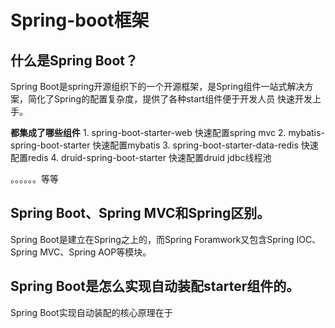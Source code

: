 # Spring-boot框架

## 什么是Spring Boot？

Spring Boot是spring开源组织下的一个开源框架，是Spring组件一站式解决方案，简化了Spring的配置复杂度，提供了各种start组件便于开发人员 快速开发上手。

**都集成了哪些组件** 1. spring-boot-starter-web 快速配置spring mvc 2. mybatis-spring-boot-starter 快速配置mybatis 3. spring-boot-starter-data-redis 快速配置redis 4. druid-spring-boot-starter 快速配置druid jdbc线程池

。。。。。。等等

## Spring Boot、Spring MVC和Spring区别。

Spring Boot是建立在Spring之上的，而Spring Foramwork又包含Spring IOC、Spring MVC、Spring AOP等模块。

## Spring Boot是怎么实现自动装配starter组件的。

Spring Boot实现自动装配的核心原理在于

